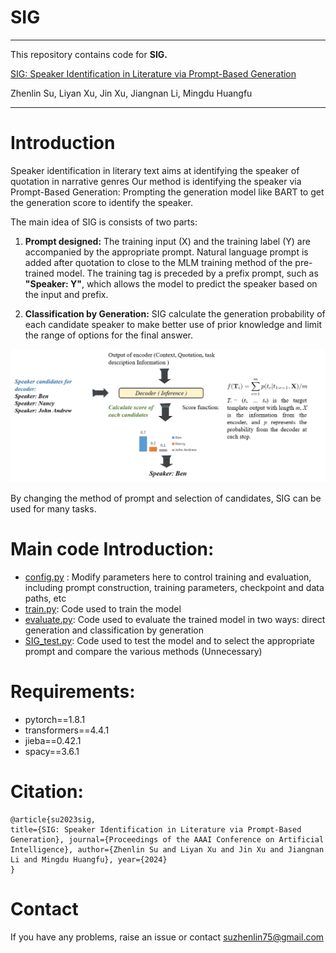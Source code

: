 
# SIG


----------


This repository contains code for **SIG.**

[SIG: Speaker Identification in Literature via Prompt-Based Generation](https://arxiv.org/abs/2312.14590)

Zhenlin Su, Liyan Xu, Jin Xu, Jiangnan Li, Mingdu Huangfu


___
# 
# Introduction
Speaker identification in literary text aims at identifying the speaker of quotation in narrative genres Our method is identifying the speaker via Prompt-Based Generation: Prompting the generation model like BART to get the generation score to identify the speaker. 

The main idea of SIG is consists of two parts:

 1.  **Prompt designed:** The training input (X) and the training label (Y) are accompanied by the appropriate prompt. Natural language prompt is added after quotation to close to the MLM training method of the pre-trained model. The training tag is preceded by a prefix prompt, such as **"Speaker: Y"**, which allows the model to predict the speaker based on the input and prefix. 
    
 2.  **Classification by Generation:** SIG calculate the generation probability of each candidate speaker to make better use of prior knowledge and limit the range of options for the final answer.
    

![enter description here](./images/workflow.png)

By changing the method of prompt and selection of candidates, SIG can be used for many tasks.



#  Main code Introduction:

 - [config.py](https://github.com/sumafuture/SIG/blob/main/config.py) : Modify parameters here to control training and evaluation, including prompt construction, training parameters, checkpoint and data paths, etc
 -  [train.py](https://github.com/sumafuture/SIG/blob/main/train.py): Code used to train the model
 -  [evaluate.py](https://github.com/sumafuture/SIG/blob/main/evaluate.py): Code used to evaluate the trained model in two ways: direct generation and classification by generation
 - [SIG_test.py](https://github.com/sumafuture/SIG/blob/main/SIG_test_.py): Code used to test the model and to select the appropriate prompt and compare the various methods (Unnecessary)


   
# Requirements:

 - pytorch==1.8.1
 - transformers==4.4.1
 - jieba==0.42.1
 - spacy==3.6.1

# Citation:

``` 
@article{su2023sig,
title={SIG: Speaker Identification in Literature via Prompt-Based Generation}, journal={Proceedings of the AAAI Conference on Artificial Intelligence}, author={Zhenlin Su and Liyan Xu and Jin Xu and Jiangnan Li and Mingdu Huangfu}, year={2024}
}
```

# Contact
If you have any problems, raise an issue or contact suzhenlin75@gmail.com